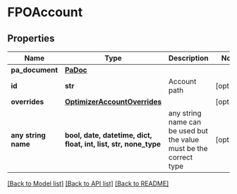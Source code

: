 # FPOAccount


## Properties
Name | Type | Description | Notes
------------ | ------------- | ------------- | -------------
**pa_document** | [**PaDoc**](PaDoc.md) |  | 
**id** | **str** | Account path | [optional] 
**overrides** | [**OptimizerAccountOverrides**](OptimizerAccountOverrides.md) |  | [optional] 
**any string name** | **bool, date, datetime, dict, float, int, list, str, none_type** | any string name can be used but the value must be the correct type | [optional]

[[Back to Model list]](../README.md#documentation-for-models) [[Back to API list]](../README.md#documentation-for-api-endpoints) [[Back to README]](../README.md)



